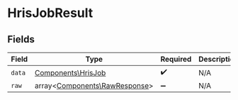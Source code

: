 # HrisJobResult


## Fields

| Field                                                                   | Type                                                                    | Required                                                                | Description                                                             |
| ----------------------------------------------------------------------- | ----------------------------------------------------------------------- | ----------------------------------------------------------------------- | ----------------------------------------------------------------------- |
| `data`                                                                  | [Components\HrisJob](../../Models/Components/HrisJob.md)                | :heavy_check_mark:                                                      | N/A                                                                     |
| `raw`                                                                   | array<[Components\RawResponse](../../Models/Components/RawResponse.md)> | :heavy_minus_sign:                                                      | N/A                                                                     |